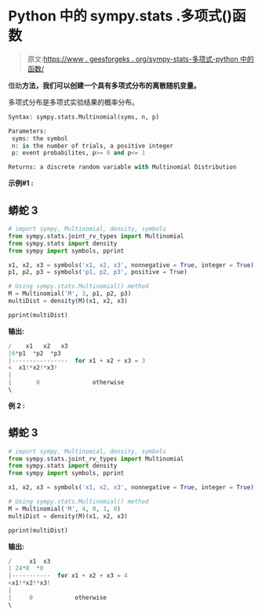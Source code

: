 # Python 中的 sympy.stats .多项式()函数

> 原文:[https://www . geesforgeks . org/sympy-stats-多项式-python 中的函数/](https://www.geeksforgeeks.org/sympy-stats-multinomial-function-in-python/)

借助**方法，我们可以创建一个具有多项式分布的离散随机变量。**

多项式分布是多项式实验结果的概率分布。

```py
Syntax: sympy.stats.Multinomial(syms, n, p)

Parameters: 
 syms: the symbol
 n: is the number of trials, a positive integer
 p: event probabilites, p>= 0 and p<= 1

Returns: a discrete random variable with Multinomial Distribution

```

**示例#1 :**

## 蟒蛇 3

```py
# import sympy, Multinomial, density, symbols
from sympy.stats.joint_rv_types import Multinomial
from sympy.stats import density
from sympy import symbols, pprint

x1, x2, x3 = symbols('x1, x2, x3', nonnegative = True, integer = True)
p1, p2, p3 = symbols('p1, p2, p3', positive = True)

# Using sympy.stats.Multinomial() method
M = Multinomial('M', 3, p1, p2, p3)
multiDist = density(M)(x1, x2, x3)

pprint(multiDist)
```

**输出:**

```py
/    x1   x2   x3                      
|6*p1  *p2  *p3                        
|----------------  for x1 + x2 + x3 = 3
<  x1!*x2!*x3!                         
|                                      
|       0               otherwise      
\                                   

```

**例 2 :**

## 蟒蛇 3

```py
# import sympy, Multinomial, density, symbols
from sympy.stats.joint_rv_types import Multinomial
from sympy.stats import density
from sympy import symbols, pprint

x1, x2, x3 = symbols('x1, x2, x3', nonnegative = True, integer = True)

# Using sympy.stats.Multinomial() method
M = Multinomial('M', 4, 0, 1, 0)
multiDist = density(M)(x1, x2, x3)

pprint(multiDist)
```

**输出:**

```py
/     x1  x3                      
| 24*0  *0                        
|-----------  for x1 + x2 + x3 = 4
<x1!*x2!*x3!                      
|                                 
|     0            otherwise      
\                                

```